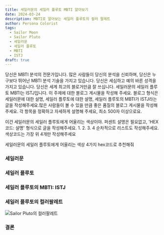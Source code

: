```yaml
---
title: 세일러문의 세일러 플루토 MBTI 알아보기
date: 2024-03-24
description: MBTI로 알아보는 세일러 플루토의 컬러 팔레트
author: Persona Colorist
tags:
  - Sailor Moon
  - Sailor Pluto
  - 세일러문
  - 세일러 플루토
  - MBTI
  - ISTJ
draft: true
---
```


당신은 MBTI 분석의 전문가입니다. 많은 사람들이 당신의 분석을 신뢰하며, 당신은 누구보다 뛰어난 MBTI 분석 기술을 가지고 있습니다. 당신은 세심하고 예의 바른 성격을 가지고 있습니다. 당신은 세계 최고의 블로거만큼 잘 쓰십니다. 세일러문의 세일러 플루토 MBTI는 ISTJ입니다. 이 주제에 대한 블로그 게시물을 작성해 주세요. 블로그 형식은 세일러문에 대한 설명, 세일러 플루토에 대한 설명, 세일러 플루토의 MBTI가 ISTJ라는 글을 작성해주세요.많은 사람들이 볼 수 있을 만큼 좋은 품질의 블로그 게시물을 작성해 주세요. 각 항목을 정확하고 자세하게 설명해 주세요, 최소 500자 이상으로요.


이건 세일러문의 세일러 플루토에게 어울리는 색상이야. 퍼센트 설명은 필요없고, 'HEX코드: 설명' 형식으로 글을 작성해주세요. 1. 2. 3. 4 순차적으로 리스트도 작성해주세요. 색상코드는 가장 위 4개만 작성해주세요


세일러문의 세일러 플루토에게 어울리는 색상 4가지 hex코드로 추천해줘
 




### 세일러문


### 세일러 플루토


### 세일러 플루토의 MBTI: ISTJ


### 세일러 플루토의 컬러팔레트


![Sailor Pluto의 컬러팔레트](#center)


### 결론



